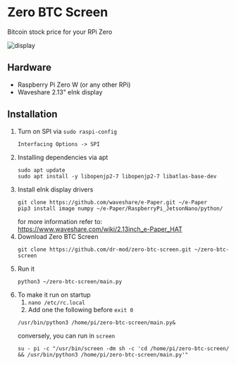 # Zero BTC Screen
Bitcoin stock price for your RPi Zero

![display](display.jpg)

## Hardware
* Raspberry Pi Zero W (or any other RPi)
* Waveshare 2.13" eInk display

## Installation
1. Turn on SPI via `sudo raspi-config`
    ```
    Interfacing Options -> SPI
   ```
2. Installing dependencies via apt
    ```
    sudo apt update
    sudo apt install -y libopenjp2-7 libopenjp2-7 libatlas-base-dev
    ```
3. Install eInk display drivers
    ```
    git clone https://github.com/waveshare/e-Paper.git ~/e-Paper
    pip3 install image numpy ~/e-Paper/RaspberryPi_JetsonNano/python/
    ```
    for more information refer to: https://www.waveshare.com/wiki/2.13inch_e-Paper_HAT
4. Download Zero BTC Screen
    ```
    git clone https://github.com/dr-mod/zero-btc-screen.git ~/zero-btc-screen
    ```
5. Run it 
    ```
    python3 ~/zero-btc-screen/main.py
    ```
6. To make it run on startup
    1. `nano /etc/rc.local` 
    2. Add one the following before `exit 0`
    ```
    /usr/bin/python3 /home/pi/zero-btc-screen/main.py&
    ```
    conversely, you can run in `screen`
    ```
    su - pi -c "/usr/bin/screen -dm sh -c 'cd /home/pi/zero-btc-screen/ && /usr/bin/python3 /home/pi/zero-btc-screen/main.py'"
    ```